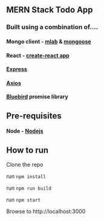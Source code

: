 ## MERN Stack Todo App 

### Built using a combination of....

#### Mongo client - [mlab](https://mlab.com/) & [mongoose](https://mongoosejs.com/)
#### React - [create-react app](https://github.com/facebook/react)



#### [Express](https://www.express.com/)

#### [Axios](https://github.com/axios/axios)

#### [Bluebird](https://www.npmjs.com/package/bluebird) promise library

## Pre-requisites

#### Node - [Nodejs](https://www.nodejs.org)

## How to run

Clone the repo

run `npm install`

run `npm run build`

run `npm start`

Browse to http://localhost:3000
    